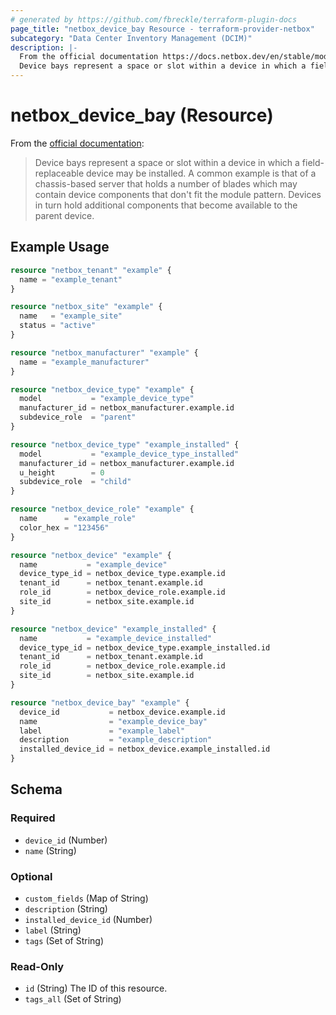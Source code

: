 ```yaml
---
# generated by https://github.com/fbreckle/terraform-plugin-docs
page_title: "netbox_device_bay Resource - terraform-provider-netbox"
subcategory: "Data Center Inventory Management (DCIM)"
description: |-
  From the official documentation https://docs.netbox.dev/en/stable/models/dcim/devicebay/:
  Device bays represent a space or slot within a device in which a field-replaceable device may be installed. A common example is that of a chassis-based server that holds a number of blades which may contain device components that don't fit the module pattern. Devices in turn hold additional components that become available to the parent device.
---
```


# netbox_device_bay (Resource)

From the [official documentation](https://docs.netbox.dev/en/stable/models/dcim/devicebay/):

> Device bays represent a space or slot within a device in which a field-replaceable device may be installed. A common example is that of a chassis-based server that holds a number of blades which may contain device components that don't fit the module pattern. Devices in turn hold additional components that become available to the parent device.

## Example Usage

```terraform
resource "netbox_tenant" "example" {
  name = "example_tenant"
}

resource "netbox_site" "example" {
  name   = "example_site"
  status = "active"
}

resource "netbox_manufacturer" "example" {
  name = "example_manufacturer"
}

resource "netbox_device_type" "example" {
  model           = "example_device_type"
  manufacturer_id = netbox_manufacturer.example.id
  subdevice_role  = "parent"
}

resource "netbox_device_type" "example_installed" {
  model           = "example_device_type_installed"
  manufacturer_id = netbox_manufacturer.example.id
  u_height        = 0
  subdevice_role  = "child"
}

resource "netbox_device_role" "example" {
  name      = "example_role"
  color_hex = "123456"
}

resource "netbox_device" "example" {
  name           = "example_device"
  device_type_id = netbox_device_type.example.id
  tenant_id      = netbox_tenant.example.id
  role_id        = netbox_device_role.example.id
  site_id        = netbox_site.example.id
}

resource "netbox_device" "example_installed" {
  name           = "example_device_installed"
  device_type_id = netbox_device_type.example_installed.id
  tenant_id      = netbox_tenant.example.id
  role_id        = netbox_device_role.example.id
  site_id        = netbox_site.example.id
}

resource "netbox_device_bay" "example" {
  device_id           = netbox_device.example.id
  name                = "example_device_bay"
  label               = "example_label"
  description         = "example_description"
  installed_device_id = netbox_device.example_installed.id
}
```

<!-- schema generated by tfplugindocs -->
## Schema

### Required

- `device_id` (Number)
- `name` (String)

### Optional

- `custom_fields` (Map of String)
- `description` (String)
- `installed_device_id` (Number)
- `label` (String)
- `tags` (Set of String)

### Read-Only

- `id` (String) The ID of this resource.
- `tags_all` (Set of String)


